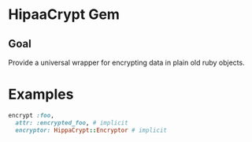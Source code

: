# HipaaCrypt Gem

## Goal

Provide a universal wrapper for encrypting data in plain old ruby objects.

# Examples

```ruby
encrypt :foo,
  attr: :encrypted_foo, # implicit
  encryptor: HippaCrypt::Encryptor # implicit
  
```
  

